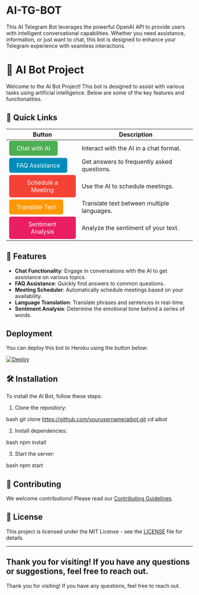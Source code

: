 # AI-TG-BOT
This AI Telegram Bot leverages the powerful OpenAI API to provide users with intelligent conversational capabilities. Whether you need assistance, information, or just want to chat, this bot is designed to enhance your Telegram experience with seamless interactions.



# 🤖 AI Bot Project

Welcome to the AI Bot Project! This bot is designed to assist with various tasks using artificial intelligence. Below are some of the key features and functionalities.

## 🚀 Quick Links

| Button | Description |
|--------|-------------|
| <a href="https://example.com/demo/chat" style="background-color: #4CAF50; color: white; padding: 10px 20px; text-align: center; text-decoration: none; display: inline-block; border-radius: 5px;">Chat with AI</a> | Interact with the AI in a chat format. |
| <a href="https://example.com/demo/faq" style="background-color: #008CBA; color: white; padding: 10px 20px; text-align: center; text-decoration: none; display: inline-block; border-radius: 5px;">FAQ Assistance</a> | Get answers to frequently asked questions. |
| <a href="https://example.com/demo/scheduler" style="background-color: #f44336; color: white; padding: 10px 20px; text-align: center; text-decoration: none; display: inline-block; border-radius: 5px;">Schedule a Meeting</a> | Use the AI to schedule meetings. |
| <a href="https://example.com/demo/translator" style="background-color: #ff9800; color: white; padding: 10px 20px; text-align: center; text-decoration: none; display: inline-block; border-radius: 5px;">Translate Text</a> | Translate text between multiple languages. |
| <a href="https://example.com/demo/sentiment" style="background-color: #e91e63; color: white; padding: 10px 20px; text-align: center; text-decoration: none; display: inline-block; border-radius: 5px;">Sentiment Analysis</a> | Analyze the sentiment of your text. |

## 📖 Features

- **Chat Functionality**: Engage in conversations with the AI to get assistance on various topics.
- **FAQ Assistance**: Quickly find answers to common questions.
- **Meeting Scheduler**: Automatically schedule meetings based on your availability.
- **Language Translation**: Translate phrases and sentences in real-time.
- **Sentiment Analysis**: Determine the emotional tone behind a series of words.

## Deployment

You can deploy this bot to Heroku using the button below:

[![Deploy](https://www.herokucdn.com/deploy/button.svg)](https://heroku.com/deploy?template=https://github.com/BXBotz2021/AI-TG-BOT/tree/main)

## 🛠 Installation

To install the AI Bot, follow these steps:

1. Clone the repository:
   
bash
   git clone https://github.com/yourusername/aibot.git
   cd aibot
   
2. Install dependencies:
   
bash
   npm install
   
3. Start the server:
   
bash
   npm start
   

## 🎉 Contributing

We welcome contributions! Please read our [Contributing Guidelines](https://example.com/contributing).

## 📄 License

This project is licensed under the MIT License - see the [LICENSE](LICENSE) file for details.

---

Thank you for visiting! If you have any questions or suggestions, feel free to reach out.
---

Thank you for visiting! If you have any questions, feel free to reach out.

